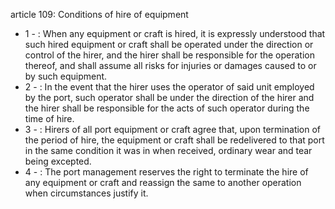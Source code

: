 article 109: Conditions of hire of equipment

<ul>
			<li>1 - : When any equipment or craft is hired, it is expressly understood that such hired equipment or craft shall be operated under the direction or control of the hirer, and the hirer shall be responsible for the operation thereof, and shall assume all risks for injuries or damages caused to or by such equipment. <ul>
			</ul></li>			<li>2 - : In the event that the hirer uses the operator of said unit employed by the port, such operator shall be under the direction of the hirer and the hirer shall be responsible for the acts of such operator during the time of hire. <ul>
			</ul></li>			<li>3 - : Hirers of all port equipment or craft agree that, upon termination of the period of hire, the equipment or craft shall be redelivered to that port in the same condition it was in when received, ordinary wear and tear being excepted. <ul>
			</ul></li>			<li>4 - : The port management reserves the right to terminate the hire of any equipment or craft and reassign the same to another operation when circumstances justify it.<ul>
			</ul></li></ul>